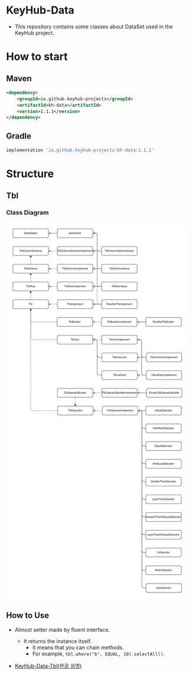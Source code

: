 # KeyHub-Data
- This repository contains some classes about DataSet used in the KeyHub project.

# How to start
## Maven
```xml
<dependency>
    <groupId>io.github.keyhub-projects</groupId>
    <artifactId>kh-data</artifactId>
    <version>1.1.1</version>
</dependency>
```

## Gradle
```gradle
implementation 'io.github.keyhub-projects:kh-data:1.1.1'
```

# Structure

## Tbl
### Class Diagram

![class_diagram](./docs/class_diagram.png)

## How to Use
- Almost setter made by fluent interface.
  - It returns the instance itself.
    - It means that you can chain methods.
    - For example, `tbl.where("b", EQUAL, 10).selectAll()`.

- [KeyHub-Data-Tbl(한글 설명)](./docs/KeyHub-Data-Tbl(한글설명).pdf)

